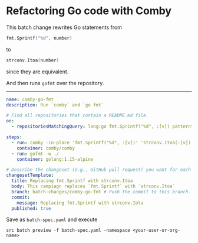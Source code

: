 # Refactoring Go code with Comby

This batch change rewrites Go statements from

```go
fmt.Sprintf("%d", number)
```

to

```go
strconv.Itoa(number)
```

since they are equivalent.

And then runs `gofmt` over the repository.

---

```yaml
name: comby-go-fmt
description: Run `comby` and `go fmt`

# Find all repositories that contain a README.md file.
on:
  - repositoriesMatchingQuery: lang:go fmt.Sprintf("%d", :[v]) patterntype:structural

steps:
  - run: comby -in-place 'fmt.Sprintf("%d", :[v])' 'strconv.Itoa(:[v])' .go -matcher .go -exclude-dir .,vendor
    container: comby/comby
  - run: gofmt -w ./
    container: golang:1.15-alpine

# Describe the changeset (e.g., GitHub pull request) you want for each repository.
changesetTemplate:
  title: Replacing fmt.Sprintf with strconv.Itoa
  body: This campiagn replaces `fmt.Sprintf` with `strconv.Itoa`
  branch: batch-changes/comby-go-fmt # Push the commit to this branch.
  commit:
    message: Replacing fmt.Sprintf with strconv.Iota
  published: true
```

Save as `batch-spec.yaml` and execute

```
src batch preview -f batch-spec.yaml -namespace <your-user-or-org-name>
```
